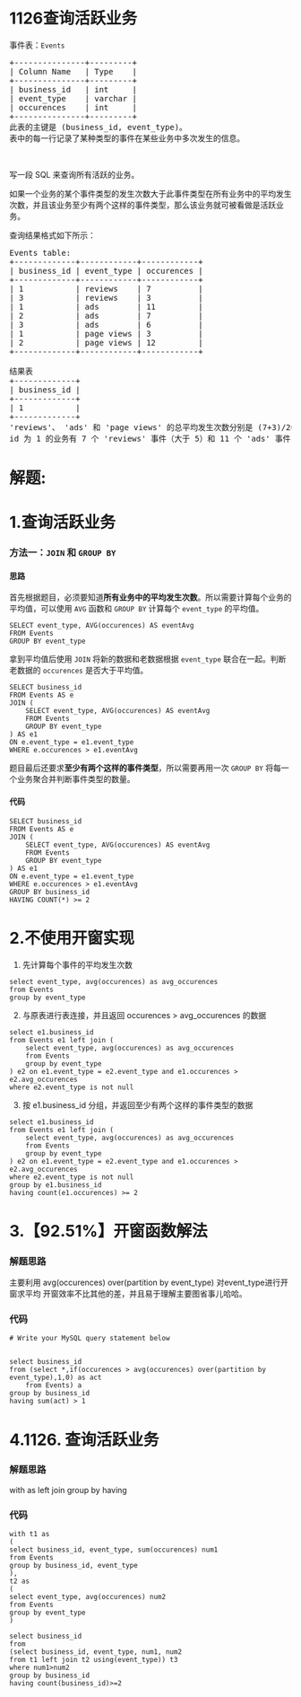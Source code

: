 # 1126查询活跃业务
<p>事件表：<code>Events</code></p>

<pre>
+---------------+---------+
| Column Name   | Type    |
+---------------+---------+
| business_id   | int     |
| event_type    | varchar |
| occurences    | int     | 
+---------------+---------+
此表的主键是 (business_id, event_type)。
表中的每一行记录了某种类型的事件在某些业务中多次发生的信息。
</pre>

<p>&nbsp;</p>

<p>写一段 SQL 来查询所有活跃的业务。</p>

<p>如果一个业务的某个事件类型的发生次数大于此事件类型在所有业务中的平均发生次数，并且该业务至少有两个这样的事件类型，那么该业务就可被看做是活跃业务。</p>

<p>查询结果格式如下所示：</p>

<pre>
Events table:
+-------------+------------+------------+
| business_id | event_type | occurences |
+-------------+------------+------------+
| 1           | reviews    | 7          |
| 3           | reviews    | 3          |
| 1           | ads        | 11         |
| 2           | ads        | 7          |
| 3           | ads        | 6          |
| 1           | page views | 3          |
| 2           | page views | 12         |
+-------------+------------+------------+

结果表
+-------------+
| business_id |
+-------------+
| 1           |
+-------------+ 
&#39;reviews&#39;、 &#39;ads&#39; 和 &#39;page views&#39; 的总平均发生次数分别是 (7+3)/2=5, (11+7+6)/3=8, (3+12)/2=7.5。
id 为 1 的业务有 7 个 &#39;reviews&#39; 事件（大于 5）和 11 个 &#39;ads&#39; 事件（大于 8），所以它是活跃业务。</pre>
































# 解题:
# 1.查询活跃业务
### 方法一：`JOIN` 和 `GROUP BY`

#### 思路

首先根据题目，必须要知道**所有业务中的平均发生次数**。所以需要计算每个业务的平均值，可以使用 `AVG` 函数和 `GROUP BY` 计算每个 `event_type` 的平均值。
```Mysql []
SELECT event_type, AVG(occurences) AS eventAvg
FROM Events
GROUP BY event_type
```

拿到平均值后使用 `JOIN` 将新的数据和老数据根据 `event_type` 联合在一起。判断老数据的 `occurences` 是否大于平均值。
```Mysql []
SELECT business_id
FROM Events AS e
JOIN (
    SELECT event_type, AVG(occurences) AS eventAvg
    FROM Events
    GROUP BY event_type
) AS e1 
ON e.event_type = e1.event_type
WHERE e.occurences > e1.eventAvg
```

题目最后还要求**至少有两个这样的事件类型**，所以需要再用一次 `GROUP BY` 将每一个业务聚合并判断事件类型的数量。

#### 代码

```Mysql []
SELECT business_id
FROM Events AS e
JOIN (
    SELECT event_type, AVG(occurences) AS eventAvg
    FROM Events
    GROUP BY event_type
) AS e1 
ON e.event_type = e1.event_type
WHERE e.occurences > e1.eventAvg
GROUP BY business_id
HAVING COUNT(*) >= 2
```
# 2.不使用开窗实现
1. 先计算每个事件的平均发生次数

```
select event_type, avg(occurences) as avg_occurences
from Events
group by event_type
```

2. 与原表进行表连接，并且返回 occurences > avg_occurences 的数据
```
select e1.business_id
from Events e1 left join (
    select event_type, avg(occurences) as avg_occurences
    from Events
    group by event_type
) e2 on e1.event_type = e2.event_type and e1.occurences > e2.avg_occurences
where e2.event_type is not null
```

3. 按 e1.business_id 分组，并返回至少有两个这样的事件类型的数据
```
select e1.business_id
from Events e1 left join (
    select event_type, avg(occurences) as avg_occurences
    from Events
    group by event_type
) e2 on e1.event_type = e2.event_type and e1.occurences > e2.avg_occurences
where e2.event_type is not null
group by e1.business_id
having count(e1.occurences) >= 2
```

# 3.【92.51%】开窗函数解法
### 解题思路

主要利用 avg(occurences) over(partition by event_type) 对event_type进行开窗求平均
开窗效率不比其他的差，并且易于理解主要图省事儿哈哈。

### 代码

```mysql
# Write your MySQL query statement below


select business_id
from (select *,if(occurences > avg(occurences) over(partition by event_type),1,0) as act
    from Events) a
group by business_id
having sum(act) > 1
```
# 4.1126. 查询活跃业务
### 解题思路
with as
left join
group by
having

### 代码

```mysql
with t1 as
(
select business_id, event_type, sum(occurences) num1
from Events
group by business_id, event_type
),
t2 as
(
select event_type, avg(occurences) num2
from Events
group by event_type
)

select business_id
from
(select business_id, event_type, num1, num2
from t1 left join t2 using(event_type)) t3
where num1>num2
group by business_id
having count(business_id)>=2
```
